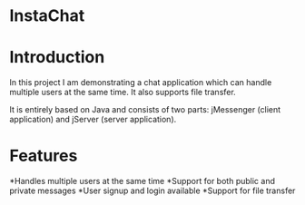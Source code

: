 # InstaChat

# Introduction

In this project I am demonstrating a chat application which can handle multiple users at the same time. It also supports file transfer.

It is entirely based on Java and consists of two parts: jMessenger (client application) and jServer (server application).

# Features

*Handles multiple users at the same time
*Support for both public and private messages
*User signup and login available 
*Support for file transfer
